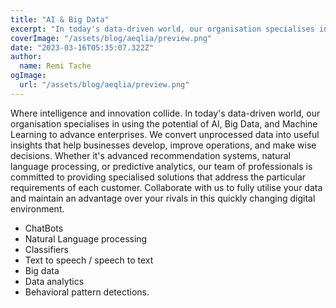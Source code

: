 ```yaml
---
title: "AI & Big Data"
excerpt: "In today's data-driven world, our organisation specialises in using the potential of AI, Big Data, and Machine Learning to advance enterprises"
coverImage: "/assets/blog/aeqlia/preview.png"
date: "2023-03-16T05:35:07.322Z"
author:
  name: Remi Tache
ogImage:
  url: "/assets/blog/aeqlia/preview.png"
---
```


Where intelligence and innovation collide. In today's data-driven world, our organisation specialises in using the potential of AI, Big Data, and Machine Learning to advance enterprises. We convert unprocessed data into useful insights that help businesses develop, improve operations, and make wise decisions. Whether it's advanced recommendation systems, natural language processing, or predictive analytics, our team of professionals is committed to providing specialised solutions that address the particular requirements of each customer. Collaborate with us to fully utilise your data and maintain an advantage over your rivals in this quickly changing digital environment.

- ChatBots
- Natural Language processing
- Classifiers
- Text to speech / speech to text
- Big data
- Data analytics 
- Behavioral pattern detections.